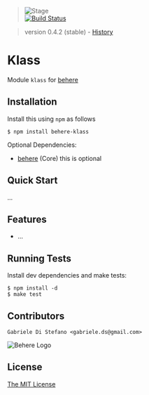 > ![Stage](https://github.com/behere/behere.github.com/raw/master/assets/stage/production.png)  
[![Build Status](https://secure.travis-ci.org/behere/behere-klass.png)](http://travis-ci.org/behere/behere-klass)

> version 0.4.2 (stable) - [History](https://github.com/behere/behere-klass/blob/master/HISTORY.md)

# Klass

  Module `klass` for [behere](http://github.com/behere/behere)

## Installation

Install this using `npm` as follows

    $ npm install behere-klass

  Optional Dependencies:

  * [behere](http://github.com/behere/behere) (Core) this is optional

## Quick Start

 ...

## Features

  * ...

## Running Tests

Install dev dependencies and make tests:

    $ npm install -d
    $ make test

## Contributors

```
Gabriele Di Stefano <gabriele.ds@gmail.com>
```

![Behere Logo](https://github.com/behere/behere.github.com/raw/master/assets/behere_logo.png)

## License 

[The MIT License](https://github.com/behere/behere-klass/blob/master/LICENSE)